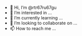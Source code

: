 - 👋 Hi, I’m @rtr67ru67gu
- 👀 I’m interested in ...
- 🌱 I’m currently learning ...
- 💞️ I’m looking to collaborate on ...
- 📫 How to reach me ...

<!---
rtr67ru67gu/rtr67ru67gu is a ✨ special ✨ repository because its `README.md` (this file) appears on your GitHub profile.
You can click the Preview link to take a look at your changes.
--->

